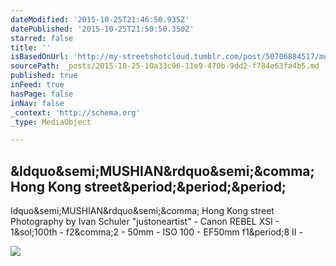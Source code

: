 ```yaml
---
dateModified: '2015-10-25T21:46:50.935Z'
datePublished: '2015-10-25T21:50:50.350Z'
starred: false
title: ''
isBasedOnUrl: 'http://my-streetshotcloud.tumblr.com/post/50706884517/mushian-hong-kong-street-photography-by-ivan'
sourcePath: _posts/2015-10-25-10a33c96-11e9-470b-9dd2-f784e63fa4b5.md
published: true
inFeed: true
hasPage: false
inNav: false
_context: 'http://schema.org'
_type: MediaObject

---
```

<article style=""><h1>&amp;ldquo&amp;semi;MUSHIAN&amp;rdquo&amp;semi;&amp;comma; Hong Kong street&amp;period;&amp;period;&amp;period;</h1><p>ldquo&amp;semi;MUSHIAN&amp;rdquo&amp;semi;&amp;comma; Hong Kong street Photography by Ivan Schuler "justoneartist" - Canon REBEL XSI - 1&amp;sol;100th - f2&amp;comma;2 - 50mm - ISO 100 - EF50mm f1&amp;period;8 II -</p><img src="http://40.media.tumblr.com/6bc0f89325a26b590c40dfc0128387f4/tumblr_mmz9b9c5FR1rzlmeco1_500.jpg" /></article>